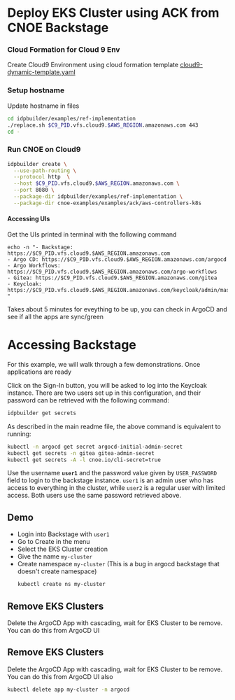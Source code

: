 # Deploy EKS Cluster using ACK from CNOE Backstage

### Cloud Formation for Cloud 9 Env
Create Cloud9 Environment using cloud formation template [cloud9-dynamic-template.yaml](../../hack/cfn/cloud9-dynamic-template.yaml)

### Setup hostname

Update hostname in files
```sh
cd idpbuilder/examples/ref-implementation
./replace.sh $C9_PID.vfs.cloud9.$AWS_REGION.amazonaws.com 443
cd -
```


### Run CNOE on Cloud9
```sh
idpbuilder create \
  --use-path-routing \
  --protocol http  \
  --host $C9_PID.vfs.cloud9.$AWS_REGION.amazonaws.com \
  --port 8080 \
  --package-dir idpbuilder/examples/ref-implementation \
  --package-dir cnoe-examples/examples/ack/aws-controllers-k8s
```

#### Accessing UIs
Get the UIs printed in terminal with the following command
```shell
echo -n "- Backstage: https://$C9_PID.vfs.cloud9.$AWS_REGION.amazonaws.com
- Argo CD: https://$C9_PID.vfs.cloud9.$AWS_REGION.amazonaws.com/argocd
- Argo Workflows: https://$C9_PID.vfs.cloud9.$AWS_REGION.amazonaws.com/argo-workflows
- Gitea: https://$C9_PID.vfs.cloud9.$AWS_REGION.amazonaws.com/gitea
- Keycloak: https://$C9_PID.vfs.cloud9.$AWS_REGION.amazonaws.com/keycloak/admin/master/console
"
```

Takes about 5 minutes for eveything to be up, you can check in ArgoCD and see if all the apps are sync/green

# Accessing Backstage

For this example, we will walk through a few demonstrations. Once applications are ready

Click on the Sign-In button, you will be asked to log into the Keycloak instance. There are two users set up in this
configuration, and their password can be retrieved with the following command:

```bash
idpbuilder get secrets
```

As described in the main readme file, the above command is equivalent to running:
```bash
kubectl -n argocd get secret argocd-initial-admin-secret
kubectl get secrets -n gitea gitea-admin-secret
kubectl get secrets -A -l cnoe.io/cli-secret=true
```

Use the username **`user1`** and the password value given by `USER_PASSWORD` field to login to the backstage instance.
`user1` is an admin user who has access to everything in the cluster, while `user2` is a regular user with limited access.
Both users use the same password retrieved above.


## Demo
- Login into Backstage with `user1`
- Go to Create in the menu
- Select the EKS Cluster creation
- Give the name `my-cluster`
- Create namespace `my-cluster` (This is a bug in argocd backstage that doesn't create namespace)
    ```sh
    kubectl create ns my-cluster
    ```


## Remove EKS Clusters

Delete the ArgoCD App with cascading, wait for EKS Cluster to be remove. You can do this from ArgoCD UI

## Remove EKS Clusters

Delete the ArgoCD App with cascading, wait for EKS Cluster to be remove. You can do this from ArgoCD UI also
```sh
kubectl delete app my-cluster -n argocd
```